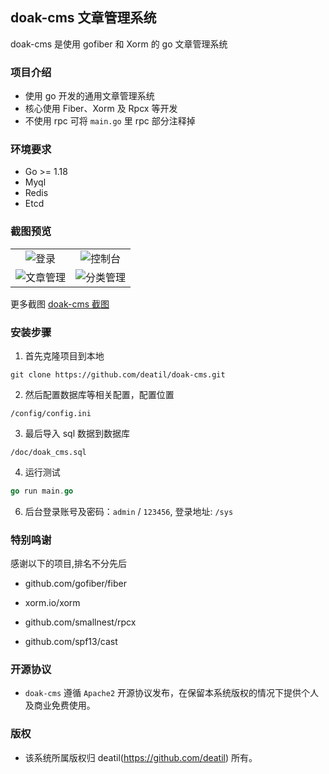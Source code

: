 ## doak-cms 文章管理系统

doak-cms 是使用 gofiber 和 Xorm 的 go 文章管理系统


### 项目介绍

*  使用 go 开发的通用文章管理系统
*  核心使用 Fiber、Xorm 及 Rpcx 等开发
*  不使用 rpc 可将 `main.go` 里 rpc 部分注释掉


### 环境要求

 - Go >= 1.18
 - Myql
 - Redis
 - Etcd


### 截图预览

<table>
    <tr>
        <td width="50%">
            <center>
                <img alt="登录" src="https://user-images.githubusercontent.com/24578855/174941901-3f5dbcf7-2d0a-40dc-8dc1-14a92e4a8604.png" />
            </center>
        </td>
        <td width="50%">
            <center>
                <img alt="控制台" src="https://user-images.githubusercontent.com/24578855/174941661-795ae01a-c8b4-4275-8fbb-d50a7927a200.png" />
            </center>
        </td>
    </tr>
    <tr>
        <td width="50%">
            <center>
                <img alt="文章管理" src="https://user-images.githubusercontent.com/24578855/174941958-b7127708-7c8c-4dac-98d8-efc4db0a5c8a.png" />
            </center>
        </td>
        <td width="50%">
            <center>
                <img alt="分类管理" src="https://user-images.githubusercontent.com/24578855/174942001-1d4f7890-8b5a-4396-8c22-ce09e8f9f8d6.png" />
            </center>
        </td>
    </tr>
</table>

更多截图
[doak-cms 截图](https://github.com/deatil/doak-cms/issues/1)


### 安装步骤

1. 首先克隆项目到本地

```
git clone https://github.com/deatil/doak-cms.git
```

2. 然后配置数据库等相关配置，配置位置

```
/config/config.ini
```

3. 最后导入 sql 数据到数据库

```
/doc/doak_cms.sql
```

4. 运行测试

```go
go run main.go
```

6. 后台登录账号及密码：`admin` / `123456`, 登录地址: `/sys`


### 特别鸣谢

感谢以下的项目,排名不分先后

 - github.com/gofiber/fiber

 - xorm.io/xorm

 - github.com/smallnest/rpcx

 - github.com/spf13/cast


### 开源协议

*  `doak-cms` 遵循 `Apache2` 开源协议发布，在保留本系统版权的情况下提供个人及商业免费使用。


### 版权

*  该系统所属版权归 deatil(https://github.com/deatil) 所有。

